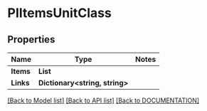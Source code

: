 # PIItemsUnitClass

## Properties
Name | Type | Notes
------------ | ------------- | -------------
**Items** | **List<PIUnitClass>**
**Links** | **Dictionary<string, string>**

[[Back to Model list]](../../DOCUMENTATION.md#documentation-for-models) [[Back to API list]](../../DOCUMENTATION.md#documentation-for-api-endpoints) [[Back to DOCUMENTATION]](../../DOCUMENTATION.md)

